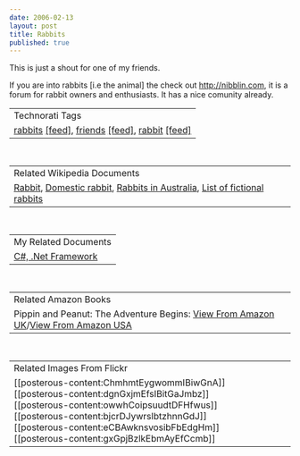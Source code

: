 ```yaml
---
date: 2006-02-13
layout: post
title: Rabbits
published: true
---
```

This is just a shout for one of my friends.<p />If you are into rabbits [i.e the animal] the check out <a href="http://nibblin.com">http://nibblin.com</a>, it is a forum for rabbit owners and enthusiasts. It has a nice comunity already.<p /><table class="TechnoratiHead TagHeader">
<tr><td>Technorati Tags</td></tr>
<tr class="Technorati"><td>
<a href="http://www.kinlan.co.uk/tag/rabbits" class="Tag" rel="tag">rabbits</a> <a href="http://feeds.technorati.com/feed/posts/tag/rabbits" class="Tag">[feed]</a>, <a href="http://www.kinlan.co.uk/tag/friends" class="Tag" rel="tag">friends</a> <a href="http://feeds.technorati.com/feed/posts/tag/friends" class="Tag">[feed]</a>, <a href="http://www.kinlan.co.uk/tag/rabbit" class="Tag" rel="tag">rabbit</a> <a href="http://feeds.technorati.com/feed/posts/tag/rabbit" class="Tag">[feed]</a>
</td></tr>
</table><br /><table class="TechnoratiHead TagHeader">
<tr><td>Related Wikipedia Documents</td></tr>
<tr class="Technorati"><td>
<a href="http://en.wikipedia.org/wiki/Rabbit" class="Tag" rel="tag">Rabbit</a>, <a href="http://en.wikipedia.org/wiki/Domestic_rabbit" class="Tag" rel="tag">Domestic rabbit</a>, <a href="http://en.wikipedia.org/wiki/Rabbits_in_Australia" class="Tag" rel="tag">Rabbits in Australia</a>, <a href="http://en.wikipedia.org/wiki/List_of_fictional_rabbits" class="Tag" rel="tag">List of fictional rabbits</a>
</td></tr>
</table><br /><table class="TechnoratiHead TagHeader">
<tr><td>My Related Documents</td></tr>
<tr class="Technorati"><td><a href="http://www.kinlan.co.uk/" class="Tag" rel="tag">C#, .Net Framework</a></td></tr>
</table><br /><table class="TechnoratiHead TagHeader">
<tr><td>Related Amazon Books</td></tr>
<tr class="Technorati"><td>Pippin and Peanut: The Adventure Begins: <a href="http://www.amazon.co.uk/exec/obidos/redirect?tag=cnetfra-21&amp;link_code=xm2&amp;amp;camp=2025&amp;creative=165953&amp;path=http://www.amazon.co.uk/gp/redirect.html%253fASIN=059514537X%2526tag=cnetfra-21%2526lcode=xm2%2526cID=2025%2526ccmID=165953%2526location=/o/ASIN/059514537X%25253FSubscriptionId=0CM2PVF6VAHJQKW5G782" class="Tag" rel="tag">View From Amazon UK</a>/<a href="http://www.amazon.com/exec/obidos/redirect?tag=cnetfra-20&amp;link_code=xm2&amp;amp;camp=2025&amp;creative=165953&amp;path=http://www.amazon.com/gp/redirect.html%253fASIN=059514537X%2526tag=cnetfra-20%2526lcode=xm2%2526cID=2025%2526ccmID=165953%2526location=/o/ASIN/059514537X%25253FSubscriptionId=0CM2PVF6VAHJQKW5G782" class="Tag" rel="tag">View From Amazon USA</a>
</td></tr>
</table><br /><table class="TechnoratiHead TagHeader">
<tr><td>Related Images From Flickr</td></tr>
<tr class="Technorati"><td>
<span style="FLOAT: left;">[[posterous-content:ChmhmtEygwommIBiwGnA]]</span><span style="FLOAT: left;">[[posterous-content:dgnGxjmEfsIBitGaJmbz]]</span><span style="FLOAT: left;">[[posterous-content:owwhCoipsuudtDFHfwus]]</span><span style="FLOAT: left;">[[posterous-content:bjcrDJywrslbtzhnnGdJ]]</span><span style="FLOAT: left;">[[posterous-content:eCBAwknsvosibFbEdgHm]]</span><span style="FLOAT: left;">[[posterous-content:gxGpjBzlkEbmAyEfCcmb]]</span>
</td></tr>
</table><div class="blogger-post-footer"><img class="posterous_download_image" src="https://blogger.googleusercontent.com/tracker/8109338-113984975383286638?l=www.kinlan.co.uk%2Findex.html" height="1" alt="" width="1" /></div>

